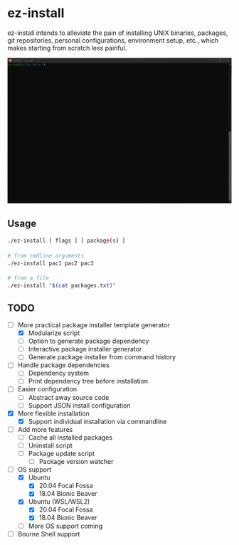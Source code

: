 # ez-install

ez-install intends to alleviate the pain of installing UNIX binaries, packages,
git repositories, personal configurations, environment setup, etc., which makes
starting from scratch less painful.

![Demo](./demo.gif)

## Usage

```sh
./ez-install [ flags ] [ package(s) ]

# from cmdline arguments
./ez-install pac1 pac2 pac3

# from a file
./ez-install "$(cat packages.txt)"
```

## TODO

- [ ] More practical package installer template generator
  - [X] Modularize script
  - [ ] Option to generate package dependency
  - [ ] Interactive package installer generator
  - [ ] Generate package installer from command history
- [ ] Handle package dependencies
  - [ ] Dependency system
  - [ ] Print dependency tree before installation
- [ ] Easier configuration
  - [ ] Abstract away source code
  - [ ] Support JSON install configuration
- [X] More flexible installation
  - [X] Support individual installation via commandline
- [ ] Add more features
  - [ ] Cache all installed packages
  - [ ] Uninstall script
  - [ ] Package update script
    - [ ] Package version watcher
- [ ] OS support
  - [x] Ubuntu
    - [x] 20.04 Focal Fossa
    - [x] 18.04 Bionic Beaver
  - [x] Ubuntu (WSL/WSL2)
    - [x] 20.04 Focal Fossa
    - [x] 18.04 Bionic Beaver
  - [ ] More OS support coming
- [ ] Bourne Shell support
